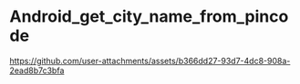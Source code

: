 # Android_get_city_name_from_pincode


https://github.com/user-attachments/assets/b366dd27-93d7-4dc8-908a-2ead8b7c3bfa
